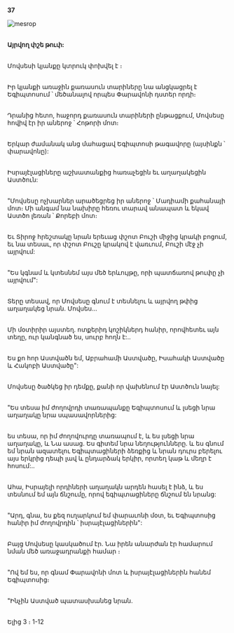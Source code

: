 **37**

![mesrop](https://volamar.ru/audio_video/foto/01/detbible/B86.BMP)

\
**Այրվող փշե թուփ:**

\
Մովսեսի կյանքը կտրուկ փոխվել է ։

\
Իր կյանքի առաջին քառասուն տարիները նա անցկացրել է Եգիպտոսում ՝ մեծանալով որպես Փարավոնի դստեր որդի։

\
Դրանից հետո, հաջորդ քառասուն տարիների ընթացքում, Մովսեսը հովիվ էր իր աներոջ ՝ Հոթորի մոտ։

\
Երկար ժամանակ անց մահացավ Եգիպտոսի թագավորը (այսինքն ՝ փարավոնը):

\
Իսրայէլացիները աշխատանքից հառաչեցին եւ աղաղակեցին Աստծուն:

\
"Մովսեսը ոչխարներ արածեցրեց իր աներոջ ՝ Մադիամի քահանայի մոտ։ Մի անգամ նա նախիրը հեռու տարավ անապատ և եկավ Աստծո լեռան ՝ Քորեբի մոտ։

\
Եւ Տիրոջ հրեշտակը նրան երեւաց փշոտ Բուշի միջից կրակի բոցում, եւ նա տեսաւ, որ փշոտ Բուշը կրակով է վառւում, Բուշի մէջ չի այրվում:

\
"Ես կգնամ և կտեսնեմ այս մեծ երևույթը, որի պատճառով թուփը չի այրվում":

\
Տերը տեսավ, որ Մովսեսը գնում է տեսնելու և այրվող թփից աղաղակեց նրան. Մովսես...

\
Մի մօտիրիր այստեղ. ոտքերիդ կոշիկներդ հանիր, որովհետեւ այն տեղը, ուր կանգնած ես, սուրբ հողն է:..

\
Ես քո հոր Աստվածն եմ, Աբրահամի Աստվածը, Իսահակի Աստվածը և Հակոբի Աստվածը":

\
Մովսեսը ծածկեց իր դեմքը, քանի որ վախենում էր Աստծուն նայել:

\
"Ես տեսա իմ ժողովրդի տառապանքը Եգիպտոսում և լսեցի նրա աղաղակը նրա սպասավորներից:

\
ես տեսա, որ իմ ժողովուրդը տառապում է, և ես լսեցի նրա աղաղակը, և Նա ասաց. Ես գիտեմ նրա նեղությունները. և ես գնում եմ նրան ազատելու Եգիպտացիների ձեռքից և նրան դուրս բերելու այս երկրից դեպի լավ և ընդարձակ երկիր, որտեղ կաթ և մեղր է հոսում:..

\
Ահա, Իսրայելի որդիների աղաղակն արդեն հասել է ինձ, և ես տեսնում եմ այն ճնշումը, որով եգիպտացիները ճնշում են նրանց:

\
"Արդ, գնա, ես քեզ ուղարկում եմ փարաւոնի մօտ, եւ Եգիպտոսից հանիր իմ ժողովրդին ՝ իսրայէլացիներին":

\
Բայց Մովսեսը կասկածում էր. Նա իրեն անարժան էր համարում նման մեծ առաջադրանքի համար ։

\
"Ով եմ ես, որ գնամ Փարավոնի մոտ և իսրայէլացիներին հանեմ Եգիպտոսից։

\
"Ինչին Աստված պատասխանեց նրան.

\
Ելից 3 ։ 1-12
